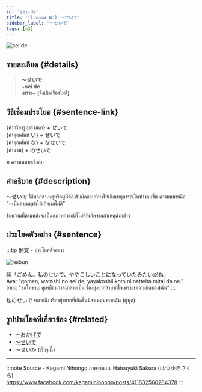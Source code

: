 ```yaml
---
id: 'sei-de'
title: '[ไวยากรณ์ N3] ～せいで'
sidebar_label: '～せいで'
tags: [n3]
---
```


![sei de](https://res.cloudinary.com/kagamiweb/image/upload/v1631720712/nihongo/grammar/n3/sei-de.png)

## รายละเอียด {#details}

> **～せいで**  
> **~sei de**  
> **เพราะ~ (จึงเกิดเรื่องไม่ดี)**

## วิธีเชื่อมประโยค {#sentence-link}

{คำกริยารูปธรรมดา} + せいで  
{คำคุณศัพท์ い} + せいで  
{คำคุณศัพท์ な} + なせいで  
{คำนาม} + のせいで

※ ความหมายเชิงลบ

## คำอธิบาย {#description}

～せいで ใช้บอกสาเหตุหรือผู้ที่ต้องรับผิดชอบที่ทำให้เกิดเหตุการณ์ในทางลบขึ้น
ความหมายคือ “~เป็นสาเหตุทำให้เกิดผลไม่ดี”

ข้อความที่ตามหลังจะเป็นสภาพการณ์ที่ไม่ดีที่เกิดจากสาเหตุดังกล่าว

## ประโยคตัวอย่าง {#sentence}

:::tip 例文 - ประโยคตัวอย่าง

![reibun](https://res.cloudinary.com/kagamiweb/image/upload/v1631950740/nihongo/grammar/n3/reibun/sei-de.png)

綾「ごめん。私のせいで、ややこしいことになっていたみたいだね」  
Aya: "gomen, watashi no sei de, yayakoshii koto ni natteita mitai da ne."  
อายะ: "ขอโทษนะ ดูเหมือนว่าจะกลายเป็นเรื่องยุ่งยากลำบากใจเพราะ(ความผิดของ)ฉัน"
:::

私のせいで หมายถึง เรื่องยุ่งยากที่เกิดขึ้นมีสาเหตุมาจากฉัน (ผู้พูด)

## รูปประโยคที่เกี่ยวข้อง {#related}

* [〜おかげで](https://kagamiweb.com/nihongo/grammar/n3/okage-de)
* [～せいで](https://kagamiweb.com/nihongo/grammar/n3/sei-de)
* 〜せいか (เร็วๆ นี้)

---
:::note Source - Kagami Nihongo
ภาพจากเกม Hatsuyuki Sakura (はつゆきさくら)   
https://www.facebook.com/kagaminihongo/posts/411832560284378
:::